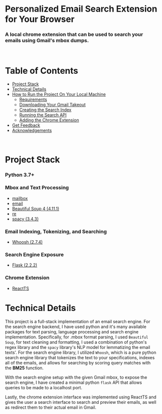 # Personalized Email Search Extension for Your Browser

### A local chrome extension that can be used to search your emails using Gmail's mbox dumps.

<br>

# Table of Contents

- [Project Stack](#stack)
- [Technical Details](#technical)
- [How to Run the Project On Your Local Machine](#templates)
    - [Requirements](#requirements)
    - [Downloading Your Gmail Takeout](#gmail)
    - [Creating the Search Index](#search_index)
    - [Running the Search API](#search_api)
    - [Adding the Chrome Extension](#chrome_extension)
- [Get Feedback](#feedback)
- [Acknowledgements](#acknowledgements)

<br>

# Project Stack <a name = "stack"></a>

### Python 3.7+

### Mbox and Text Processing
- [mailbox](https://docs.python.org/3/library/mailbox.html)
- [email](https://docs.python.org/3/library/email.html#module-email)  
- [Beautiful Soup 4 (4.11.1)](https://beautiful-soup-4.readthedocs.io/en/latest/#)
- [re](https://docs.python.org/3/library/re.html)
- [spacy (3.4.3)](https://spacy.io/usage/v3-4)

### Email Indexing, Tokenizing, and Searching
- [Whoosh (2.7.4)](https://whoosh.readthedocs.io/en/latest/intro.html)

### Search Engine Exposure
- [Flask (2.2.2)](https://flask.palletsprojects.com/en/2.2.x/)

### Chrome Extension
- [ReactTS](https://create-react-app.dev/)

# Technical Details <a name = "technical"></a>

This project is a full-stack implementation of an email search engine. For the search engine backend, I have used python and it's many available packages for text parsing, language processing and search engine implementation. Specifically, for .mbox format parsing, I used `Beautiful Soup`, for text cleaning and formatting, I used a combination of python's regex library and the `spacy` library's NLP model for lemmatizing the email texts'. For the search engine library, I utilized `Whoosh`, which is a pure python search engine library that tokenizes the text to your specifications, indexes all of the emails, and allows for searching by scoring query matches with the **BM25** function.

With the search engine setup with the given Gmail mbox, to expose the search engine, I have created a minimal python `flask` API that allows queries to be made to a localhost port. 

Lastly, the chrome extension interface was implemented using ReactTS and gives the user a search interface to search and preview their emails, as well as redirect them to their actual email in Gmail.

